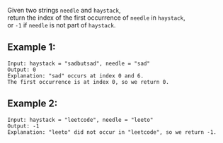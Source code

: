 Given two strings ```needle``` and ```haystack```, <br>
return the index of the first occurrence of ```needle``` in ```haystack```, <br>
or ```-1``` if ```needle``` is not part of ```haystack```.

## Example 1:
```
Input: haystack = "sadbutsad", needle = "sad"
Output: 0
Explanation: "sad" occurs at index 0 and 6.
The first occurrence is at index 0, so we return 0.
```

## Example 2:
```
Input: haystack = "leetcode", needle = "leeto"
Output: -1
Explanation: "leeto" did not occur in "leetcode", so we return -1.
```
